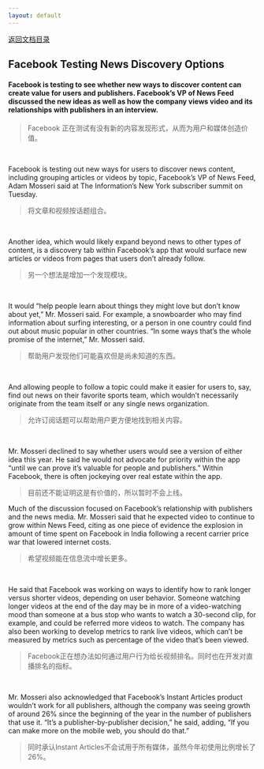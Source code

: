 ```yaml
---
layout: default
---
```

[返回文档目录](../)

## Facebook Testing News Discovery Options

#### Facebook is testing to see whether new ways to discover content can create value for users and publishers. Facebook’s VP of News Feed discussed the new ideas as well as how the company views video and its relationships with publishers in an interview.
>Facebook 正在测试有没有新的内容发现形式，从而为用户和媒体创造价值。

&emsp;&emsp;

Facebook is testing out new ways for users to discover news content, including grouping articles or videos by topic, Facebook’s VP of News Feed, Adam Mosseri said at The Information’s New York subscriber summit on Tuesday.
>将文章和视频按话题组合。

&emsp;&emsp;

Another idea, which would likely expand beyond news to other types of content, is a discovery tab within Facebook’s app that would surface new articles or videos from pages that users don’t already follow.
>另一个想法是增加一个发现模块。

&emsp;&emsp;

It would “help people learn about things they might love but don’t know about yet,” Mr. Mosseri said. For example, a snowboarder who may find information about surfing interesting, or a person in one country could find out about music popular in other countries. “In some ways that’s the whole promise of the internet,” Mr. Mosseri said.
>帮助用户发现他们可能喜欢但是尚未知道的东西。

&emsp;&emsp;

And allowing people to follow a topic could make it easier for users to, say, find out news on their favorite sports team, which wouldn’t necessarily originate from the team itself or any single news organization.
>允许订阅话题可以帮助用户更方便地找到相关内容。

&emsp;&emsp;

Mr. Mosseri declined to say whether users would see a version of either idea this year. He said he would not advocate for priority within the app “until we can prove it’s valuable for people and publishers.” Within Facebook, there is often jockeying over real estate within the app.
>目前还不能证明这是有价值的，所以暂时不会上线。

Much of the discussion focused on Facebook’s relationship with publishers and the news media. Mr. Mosseri said that he expected video to continue to grow within News Feed, citing as one piece of evidence the explosion in amount of time spent on Facebook in India following a recent carrier price war that lowered internet costs.
>希望视频能在信息流中增长更多。

&emsp;&emsp;

He said that Facebook was working on ways to identify how to rank longer versus shorter videos, depending on user behavior. Someone watching longer videos at the end of the day may be in more of a video-watching mood than someone at a bus stop who wants to watch a 30-second clip, for example, and could be referred more videos to watch. The company has also been working to develop metrics to rank live videos, which can’t be measured by metrics such as percentage of the video that’s been viewed.
>Facebook正在想办法如何通过用户行为给长视频排名。同时也在开发对直播排名的指标。

&emsp;&emsp;

Mr. Mosseri also acknowledged that Facebook’s Instant Articles product wouldn’t work for all publishers, although the company was seeing growth of around 26% since the beginning of the year in the number of publishers that use it. “It’s a publisher-by-publisher decision,” he said, adding, “If you can make more on the mobile web, you should do that.”
>同时承认Instant Articles不会试用于所有媒体，虽然今年初使用比例增长了26%。
